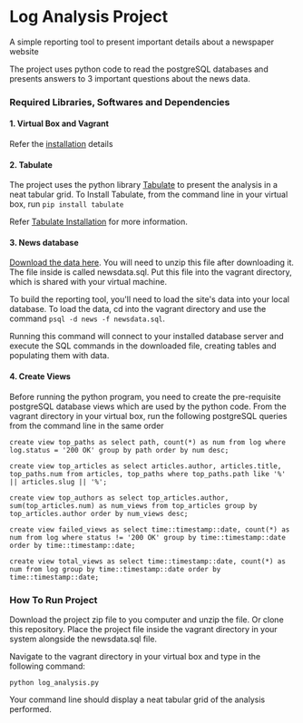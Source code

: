 # Log Analysis Project

A simple reporting tool to present important details about a newspaper website
 
The project uses python code to read the postgreSQL databases 
and presents answers to 3 important questions about the news data.

### Required Libraries, Softwares and Dependencies

#### 1. Virtual Box and Vagrant
Refer the [installation](https://classroom.udacity.com/courses/ud197/lessons/3423258756/concepts/14c72fe3-e3fe-4959-9c4b-467cf5b7c3a0) details

#### 2. Tabulate
The project uses the python library [Tabulate](https://pypi.org/project/tabulate/) to present the analysis
in a neat tabular grid.
To Install Tabulate, from the command line in your virtual box, run `pip install tabulate`

Refer [Tabulate Installation](https://pypi.org/project/tabulate/) for more information.

#### 3. News database
[Download the data here](https://d17h27t6h515a5.cloudfront.net/topher/2016/August/57b5f748_newsdata/newsdata.zip). You will need to unzip this file after downloading it. The file inside is called newsdata.sql. Put this file into the vagrant directory, which is shared with your virtual machine.

To build the reporting tool, you'll need to load the site's data into your local database.
To load the data, cd into the vagrant directory and use the command `psql -d news -f newsdata.sql`.

Running this command will connect to your installed database server and execute the SQL commands in the downloaded file, 
creating tables and populating them with data. 

#### 4. Create Views
Before running the python program, you need to create the pre-requisite postgreSQL database views which are used by the python code.
From the vagrant directory in your virtual box, run the following postgreSQL queries from the command line in the same order 

`create view top_paths as select path, count(*) as num from log where log.status = '200 OK' group by path order by num desc;`

`create view top_articles as select articles.author, articles.title, top_paths.num from articles, top_paths where top_paths.path like '%' || articles.slug || '%';`

`create view top_authors as select top_articles.author, sum(top_articles.num) as num_views from top_articles group by top_articles.author order by num_views desc;`

`create view failed_views as select time::timestamp::date, count(*) as num from log where status != '200 OK' group by time::timestamp::date order by time::timestamp::date;`

`create view total_views as select time::timestamp::date, count(*) as num from log group by time::timestamp::date order by time::timestamp::date;`

### How To Run Project

Download the project zip file to you computer and unzip the file. Or clone this repository.
Place the project file inside the vagrant directory in your system alongside the newsdata.sql file.

Navigate to the vagrant directory in your virtual box and type in the following command:

`python log_analysis.py`

Your command line should display a neat tabular grid of the analysis performed.
